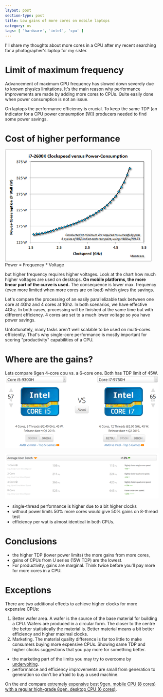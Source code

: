 ```yaml
---
layout: post
section-type: post
title: Low gains of more cores on mobile laptops
category: os
tags: [ 'hardware', 'intel', 'cpu' ]
---
```


I'll share my thoughts about more cores in a CPU after my recent searching for a photographer's laptop for my sister.

# Limit of maximum frequency
Advancement of maximum CPU frequency has slowed down severely due to known physics limitations. It's the main reason why performance improvements are made by adding more cores to CPUs. Quite easily done when power consumption is not an issue.

On laptops the performance efficiency is crucial. To keep the same TDP (an indicator for a CPU power consumption [W]) producers needed to find some power savings.

# Cost of higher performance
<img src="/img/powerConsumptionPerFreq.png">
Power = Frequency * Voltage

but higher frequency requires higher voltages. Look at the chart how much higher voltages are used on desktops.
**On mobile platforms, the more linear part of the curve is used.** The consequence is lower max. frequency (even more limited when more cores are on load) which gives the savings.

Let's compare the processing of an easily parallelizable task between one core at 4Ghz and 4 cores at 1Ghz. In both scenarios, we have effective 4Ghz.
In both cases, processing will be finished at the same time but with different efficiency. 4 cores are set to a much lower voltage so you have power savings.

Unfortunately, many tasks aren't well scalable to be used on multi-cores efficiently. That's why single-core performance is mostly important for scoring "productivity" capabilities of a CPU.

# Where are the gains?
Lets compare 9gen 4-core cpu vs. a 6-core one. Both has TDP limit of 45W.
<img src="/img/9300Hand9750H.png">

<img src="/img/9300Hvs9750H.png">

- single-thread performance is higher due to a bit higher clocks
- without power limits 50% more cores would give 50% gains on 8-thread test
- efficiency per wat is almost identical in both CPUs.

# Conclusions
- the higher TDP (lower power limits) the more gains from more cores,
- gains of CPUs from U series (15W TDP) are the lowest.
- For productivity, gains are marginal. Think twice before you'll pay more for more cores in a CPU.

# Exceptions
There are two additional effects to achieve higher clocks for more expensive CPUs:
1. Better wafer area. A wafer is the source of the base material for building a CPU. Wafers are produced in a circular form. The closer to the centre the better statistically the material is. Better material means a bit better efficiency and higher maximal clocks.
2. Marketing. The material quality difference is far too little to make consumers buying more expensive CPUs. Showing same TDP and higher clocks suggestions that you pay more for something better. 
  - the marketing part of the limits you may try to overcome by [undervolting](https://www.ultrabookreview.com/31385-the-throttlestop-guide/).
  - performance and efficiency improvements are small from generation to generation so don't be afraid to buy a used machine.

On the end compare [extremely expensive best 9gen. mobile CPU (8 cores) with a regular high-grade 8gen. desktop CPU (6 cores)](https://cpu.userbenchmark.com/Compare/Intel-Core-i7-8700K-vs-Intel-Core-i9-9980HK/3937vsm797907).

